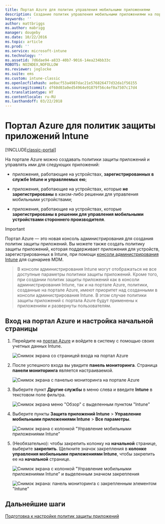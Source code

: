 ```yaml
---
title: Портал Azure для политик управления мобильными приложениями
description: Создание политик управления мобильными приложениями на портале Azure. Создаваемые на портале политики могут применяться к устройствам с регистрацией в Intune или без нее.
keywords: ''
author: mattbriggs
ms.author: mabrigg
manager: dougeby
ms.date: 10/22/2016
ms.topic: article
ms.prod: ''
ms.service: microsoft-intune
ms.technology: ''
ms.assetid: 7d6dae94-a833-40b7-9016-14ea234bb33c
ROBOTS: NOINDEX,NOFOLLOW
ms.reviewer: joglocke
ms.suite: ems
ms.custom: intune-classic
ms.openlocfilehash: ae0acf53a4987dac21e576826477d32da1f56155
ms.sourcegitcommit: df60d03a0ed54964e91879f56c4ef0a7507c17d4
ms.translationtype: HT
ms.contentlocale: ru-RU
ms.lasthandoff: 03/22/2018
---
```

# <a name="azure-portal-for-intune-app-protection-policies"></a>Портал Azure для политик защиты приложений Intune

[!INCLUDE[classic-portal](../includes/classic-portal.md)]

На портале Azure можно создавать политики защиты приложений и управлять ими для следующих приложений:

- приложения, работающие на устройствах, **зарегистрированных в службе Intune и управляемых ею**;

- приложения, работающие на устройствах, которые **не зарегистрированы** в каком-либо решении для управления мобильными устройствами;
- приложения, работающие на устройствах, которые **зарегистрированы в решении для управления мобильными устройствами стороннего производителя**.

>[!IMPORTANT]
> Портал Azure — это новая консоль администрирования для создания политик защиты приложений. Вы можете также создать политику защиты приложений, которая поддерживает приложения для устройств, зарегистрированных в Intune, при помощи [консоли администрирования Intune](configure-and-deploy-mobile-application-management-policies-in-the-microsoft-intune-console.md) для сценариев MDM.

> В консоли администрирования Intune могут отображаться не все доступные параметры политики защиты приложений. Кроме того, при создании политик защиты приложений как в консоли администрирования Intune, так и на портале Azure, политики, созданные на портале Azure, имеют приоритет над созданными в консоли администрирования Intune. В этом случае политики защиты приложений с портала Azure будут применены к приложениям и развернуты пользователям.


## <a name="sign-in-to-the-azure-portal-and-customize-your-start-page"></a>Вход на портал Azure и настройка начальной страницы

1.  Перейдите на [портал Azure](https://portal.azure.com) и войдите в систему с помощью своих учетных данных Intune.

    ![Снимок экрана со страницей входа на портал Azure](../media/AppManagement/AzurePortal_MAMSigninPage.png)

2.  После успешного входа вы увидите **панель мониторинга**. Страница **панели мониторинга** является настраиваемой.

    ![Снимок экрана с панелью мониторинга на портале Azure](../media/AppManagement/AzurePortal_MAMStartboard_NoMAM.png)

3.  Выберите пункт **Другие службы** в меню слева и введите **Intune** в текстовом поле фильтра.

    ![Снимок экрана меню "Обзор" с выделенным пунктом "Intune"](../media/AppManagement/MAM-Azure-Portal-1.png)

4.  Выберите пункты **Защита приложений Intune** > **Управление мобильными приложениями Intune** > **Все параметры**.

    ![Снимок экрана с колонкой "Управление мобильными приложениями Intune"](../media/AppManagement/MAM-Azure-Portal-2.png)

5. (Необязательно): чтобы закрепить колонку на **начальной** странице, выберите **закрепить**. Щелкните значок закрепления в **колонке управления мобильными приложениями Intune**, чтобы закрепить ее на **начальной** странице.

    ![Снимок экрана с колонкой "Управление мобильными приложениями Intune" и выделенным значком закрепления](../media/AppManagement/AzurePortal_MAM_PinBladeAction.png)

    ![Снимок экрана: панель мониторинга с закрепленным элементом "Intune"](../media/AppManagement/AzurePortal_MAM_Startboard_withMAM.png)

## <a name="next-steps"></a>Дальнейшие шаги
[Подготовка к настройке политик защиты приложений](get-ready-to-configure-mobile-app-management-policies-with-microsoft-intune.md)
